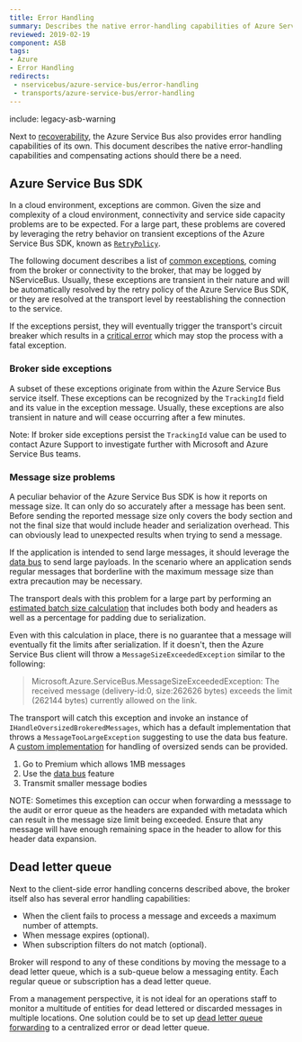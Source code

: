 ```yaml
---
title: Error Handling
summary: Describes the native error-handling capabilities of Azure Service Bus
reviewed: 2019-02-19
component: ASB
tags:
- Azure
- Error Handling
redirects:
 - nservicebus/azure-service-bus/error-handling
 - transports/azure-service-bus/error-handling
---
```


include: legacy-asb-warning

Next to [recoverability](/nservicebus/recoverability/), the Azure Service Bus also provides error handling capabilities of its own. This document describes the native error-handling capabilities and compensating actions should there be a need.


## Azure Service Bus SDK

In a cloud environment, exceptions are common. Given the size and complexity of a cloud environment, connectivity and service side capacity problems are to be expected. For a large part, these problems are covered by leveraging the retry behavior on transient exceptions of the Azure Service Bus SDK, known as [`RetryPolicy`](https://docs.microsoft.com/en-us/azure/architecture/best-practices/retry-service-specific).

The following document describes a list of [common exceptions](https://docs.microsoft.com/en-us/azure/service-bus-messaging/service-bus-messaging-exceptions), coming from the broker or connectivity to the broker, that may be logged by NServiceBus. Usually, these exceptions are transient in their nature and will be automatically resolved by the retry policy of the Azure Service Bus SDK, or they are resolved at the transport level by reestablishing the connection to the service.

If the exceptions persist, they will eventually trigger the transport's circuit breaker which results in a [critical error](/nservicebus/hosting/critical-errors.md) which may stop the process with a fatal exception.


### Broker side exceptions

A subset of these exceptions originate from within the Azure Service Bus service itself. These exceptions can be recognized by the `TrackingId` field and its value in the exception message. Usually, these exceptions are also transient in nature and will cease occurring after a few minutes. 

Note: If broker side exceptions persist the `TrackingId` value can be used to contact Azure Support to investigate further with Microsoft and Azure Service Bus teams.


### Message size problems

A peculiar behavior of the Azure Service Bus SDK is how it reports on message size. It can only do so accurately after a message has been sent. Before sending the reported message size only covers the body section and not the final size that would include header and serialization overhead. This can obviously lead to unexpected results when trying to send a message.

If the application is intended to send large messages, it should leverage the [data bus](/nservicebus/messaging/databus/) to send large payloads. In the scenario where an application sends regular messages that borderline with the maximum message size than extra precaution may be necessary.

The transport deals with this problem for a large part by performing an [estimated batch size calculation](batching.md#batching-messages-sent-from-a-handler-padding-and-estimated-batch-size-calculation) that includes both body and headers as well as a percentage for padding due to serialization.

Even with this calculation in place, there is no guarantee that a message will eventually fit the limits after serialization. If it doesn't, then the Azure Service Bus client will throw a `MessageSizeExceededException` similar to the following:

> Microsoft.Azure.ServiceBus.MessageSizeExceededException: The received message (delivery-id:0, size:262626 bytes) exceeds the limit (262144 bytes) currently allowed on the link.

The transport will catch this exception and invoke an instance of `IHandleOversizedBrokeredMessages`, which has a default implementation that throws a `MessageTooLargeException` suggesting to use the data bus feature. A [custom implementation](oversized-sends.md) for handling of oversized sends can be provided.

1. Go to Premium which allows 1MB messages
2. Use the [data bus](/nservicebus/messaging/databus/) feature
3. Transmit smaller message bodies

NOTE: Sometimes this exception can occur when forwarding a messsage to the audit or error queue as the headers are expanded with metadata which can result in the message size limit being exceeded. Ensure that any message will have enough remaining space in the header to allow for this header data expansion.


## Dead letter queue

Next to the client-side error handling concerns described above, the broker itself also has several error handling capabilities:

 * When the client fails to process a message and exceeds a maximum number of attempts.
 * When message expires (optional).
 * When subscription filters do not match (optional).

Broker will respond to any of these conditions by moving the message to a dead letter queue, which is a sub-queue below a messaging entity. Each regular queue or subscription has a dead letter queue.

From a management perspective, it is not ideal for an operations staff to monitor a multitude of entities for dead lettered or discarded messages in multiple locations. One solution could be to set up [dead letter queue forwarding](dlq-forwarding.md) to a centralized error or dead letter queue.
